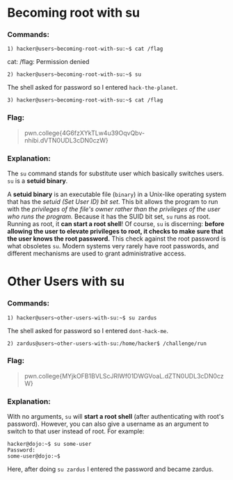 # Becoming root with su
### Commands:
```
1) hacker@users~becoming-root-with-su:~$ cat /flag
```
cat: /flag: Permission denied
```
2) hacker@users~becoming-root-with-su:~$ su
```
The shell asked for password so I entered `hack-the-planet`.
```
3) hacker@users~becoming-root-with-su:~$ cat /flag
```
### Flag:
>pwn.college{4G6fzXYkTLw4u39OqvQbv-nhibi.dVTN0UDL3cDN0czW}
### Explanation:
The `su` command stands for substitute user which basically switches users. `su` is a **setuid binary**.

A **setuid binary** is an executable file (`binary`) in a Unix-like operating system that has the _setuid (Set User ID) bit set_. This bit allows the program to run with the _privileges of the file's owner rather than the privileges of the user who runs the program._
Because it has the SUID bit set, `su` runs as root. Running as root, it **can start a root shell**! Of course, `su` is discerning: **before allowing the user to elevate privileges to root, it checks to make sure that the user knows the root password.** This check against the root password is what obsoletes `su`. Modern systems very rarely have root passwords, and different mechanisms are used to grant administrative access.

# Other Users with su
### Commands:
```
1) hacker@users~other-users-with-su:~$ su zardus
```
The shell asked for password so I entered `dont-hack-me`.
```
2) zardus@users~other-users-with-su:/home/hacker$ /challenge/run
```
### Flag:
>pwn.college{MYjkOFB1BVLScJRlWf01DWGVoaL.dZTN0UDL3cDN0czW}
### Explanation:
With no arguments, `su` will **start a root shell** (after authenticating with root's password). However, you can also give a username as an argument to switch to that user instead of root.
For example:
```
hacker@dojo:~$ su some-user
Password:
some-user@dojo:~$
```
Here, after doing `su zardus` I entered the password and became zardus.

# 
